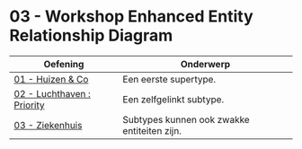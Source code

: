 # 03 - Workshop Enhanced Entity Relationship Diagram

| Oefening | Onderwerp |
| ----- | ---- |
| [01 - Huizen & Co](exercises/exercise-1.md) | Een eerste supertype. |
| [02 - Luchthaven : Priority](exercises/exercise-2.md) | Een zelfgelinkt subtype. |
| [03 - Ziekenhuis](exercises/exercise-3.md) | Subtypes kunnen ook zwakke entiteiten zijn. |